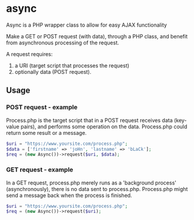 # async
Async is a PHP wrapper class to allow for easy AJAX functionality

Make a GET or POST request (with data), through a PHP class, and benefit from asynchronous processing of the request.

A request requires:
  1. a URI (target script that processes the request)
  2. optionally data (POST request).
 
## Usage

### POST request - example
Process.php is the target script that in a POST request receives data (key-value pairs), and performs some operation on the data. Process.php could return some result or a message.
```php
$uri = "https://www.yoursite.com/process.php";
$data = ['firstname' => 'joHn', 'lastname' => 'bLaCk'];
$req = (new Async())->request($uri, $data);
```


### GET request - example
In a GET request, process.php merely runs as a 'background process' (asynchronously), there is no data sent to process.php. Process.php might send a message back when the process is finished.
```php
$uri = "https://www.yoursite.com/process.php";
$req = (new Async())->request($uri);
```
